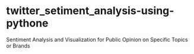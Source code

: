 # twitter_setiment_analysis-using-pythone
Sentiment Analysis and Visualization for Public Opinion on Specific Topics or Brands
